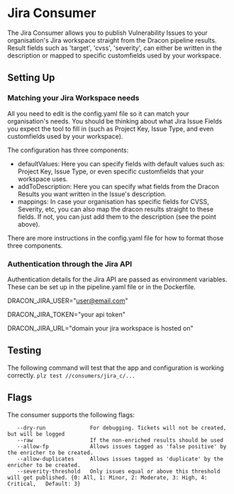 # Jira Consumer

The Jira Consumer allows you to publish Vulnerability Issues to your organisation's Jira workspace straight from the Dracon pipeline results. Result fields such as 'target', 'cvss', 'severity', can either be written in the description or mapped to specific customfields used by your workspace.

## Setting Up

### Matching your Jira Workspace needs
All you need to edit is the config.yaml file so it can match your organisation's needs. You should be thinking about what Jira Issue Fields you expect the tool to fill in (such as Project Key, Issue Type, and even customfields used by your workspace).

 The configuration has three components:
* defaultValues: Here you can specify fields with default values such as: Project Key, Issue Type, or even specific customfields that your workspace uses.
* addToDescription: Here you can specify what fields from the Dracon Results you want written in the Issue's description.
* mappings: In case your organisation has specific fields for CVSS, Severity, etc, you can also map the dracon results straight to these fields. If not, you can just add them to the description (see the point above).

There are more instructions in the config.yaml file for how to format those three components.

### Authentication through the Jira API
Authentication details for the Jira API are passed as environment variables. These can be set up in the pipeline.yaml file or in the Dockerfile.

DRACON_JIRA_USER="user@email.com"

DRACON_JIRA_TOKEN="your api token"

DRACON_JIRA_URL="domain your jira workspace is hosted on"


## Testing
The following command will test that the app and configuration is working correctly.
`plz test //consumers/jira_c/...`

## Flags
The consumer supports the following flags:
```
   --dry-run              For debugging. Tickets will not be created, but will be logged
   --raw                  If the non-enriched results should be used
   --allow-fp             Allows issues tagged as 'false positive' by the enricher to be created.
   --allow-duplicates     Allows issues tagged as 'duplicate' by the enricher to be created.
   --severity-threshold   Only issues equal or above this threshold will get published. {0: All, 1: Minor, 2: Moderate, 3: High, 4: Critical,   Default: 3}
```

